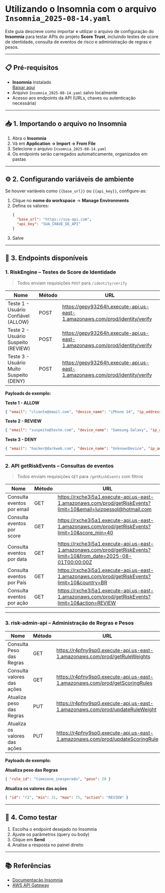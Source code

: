 # Utilizando o Insomnia com o arquivo `Insomnia_2025-08-14.yaml`

Este guia descreve como importar e utilizar o arquivo de configuração do **Insomnia** para testar APIs do projeto **Score Trust**, incluindo testes de score de identidade, consulta de eventos de risco e administração de regras e pesos.

---

## 📋 Pré-requisitos

- **Insomnia** instalado  
  [Baixar aqui](https://insomnia.rest/download)  
- Arquivo `Insomnia_2025-08-14.yaml` salvo localmente  
- Acesso aos endpoints da API (URLs, chaves ou autenticação necessária)

---

## 📥 1. Importando o arquivo no Insomnia

1. Abra o **Insomnia**
2. Vá em **Application → Import → From File**
3. Selecione o arquivo `Insomnia_2025-08-14.yaml`
4. Os endpoints serão carregados automaticamente, organizados em pastas

---

## ⚙️ 2. Configurando variáveis de ambiente

Se houver variáveis como `{{base_url}}` ou `{{api_key}}`, configure-as:

1. Clique no **nome do workspace** → **Manage Environments**
2. Defina os valores:
   ```json
   {
     "base_url": "https://sua-api.com",
     "api_key": "SUA_CHAVE_DE_API"
   }
   ```
3. Salve

---

## 🚀 3. Endpoints disponíveis

### **1. RiskEngine – Testes de Score de Identidade**
> Todos enviam requisições `POST` para `/identity/verify`

| Nome | Método | URL |
|------|--------|-----|
| Teste 1 - Usuário Confiável (ALLOW) | POST | https://gepy93264h.execute-api.us-east-1.amazonaws.com/prod/identity/verify |
| Teste 2 - Usuário Suspeito (REVIEW) | POST | https://gepy93264h.execute-api.us-east-1.amazonaws.com/prod/identity/verify |
| Teste 3 - Usuário Muito Suspeito (DENY) | POST | https://gepy93264h.execute-api.us-east-1.amazonaws.com/prod/identity/verify |

**Payloads de exemplo:**

**Teste 1 - ALLOW**
```json
{ "email": "cliente@email.com", "device_name": "iPhone 14", "ip_address": "186.222.45.67", "user_agent": "Mozilla/5.0 (iPhone; CPU iPhone OS 17_0 like Mac OS X)", "timezone": "America/Sao_Paulo", "language": "pt-BR" }
```

**Teste 2 - REVIEW**
```json
{ "email": "suspeito@teste.com", "device_name": "Samsung Galaxy", "ip_address": "186.222.45.67", "user_agent": "Mozilla/5.0 (Linux; Android 10; SM-A107F)", "timezone": "America/Sao_Paulo", "language": "en-US" }
```

**Teste 3 - DENY**
```json
{ "email": "hacker@darkweb.com", "device_name": "UnknownDevice", "ip_address": "10.0.0.1", "user_agent": "Mozilla/5.0 (Windows NT 10.0; Win64; x64) HeadlessChrome/99.0.4844.51", "timezone": "Europe/London", "language": "en-GB" }
```

---

### **2. API getRiskEvents – Consultas de eventos**
> Todos enviam requisições `GET` para `/getRiskEvents` com filtros

| Nome | Método | URL |
|------|--------|-----|
| Consulta eventos por email | GET | https://rxche3i5a1.execute-api.us-east-1.amazonaws.com/prod/getRiskEvents?limit=10&email=luizpessol@hotmail.com |
| Consulta eventos por score | GET | https://rxche3i5a1.execute-api.us-east-1.amazonaws.com/prod/getRiskEvents?limit=10&score_min=40 |
| Consulta eventos por data | GET | https://rxche3i5a1.execute-api.us-east-1.amazonaws.com/prod/getRiskEvents?limit=10&from_date=2025-08-01T00:00:00Z |
| Consulta eventos por País | GET | https://rxche3i5a1.execute-api.us-east-1.amazonaws.com/prod/getRiskEvents?limit=10&country=BR |
| Consulta eventos por ação | GET | https://rxche3i5a1.execute-api.us-east-1.amazonaws.com/prod/getRiskEvents?limit=10&action=REVIEW |

---

### **3. risk-admin-api – Administração de Regras e Pesos**

| Nome | Método | URL |
|------|--------|-----|
| Consulta Peso das Regras | GET | https://r4pfny9sp0.execute-api.us-east-1.amazonaws.com/prod/getRuleWeights |
| Consulta valores das ações | GET | https://r4pfny9sp0.execute-api.us-east-1.amazonaws.com/prod/getScoringRules |
| Atualiza peso das Regras | PUT | https://r4pfny9sp0.execute-api.us-east-1.amazonaws.com/prod/updateRuleWeight |
| Atualiza os valores das ações | PUT | https://r4pfny9sp0.execute-api.us-east-1.amazonaws.com/prod/updateScoringRule |

**Payloads de exemplo:**

**Atualiza peso das Regras**
```json
{ "rule_id": "timezone_inesperado", "peso": 20 }
```

**Atualiza os valores das ações**
```json
{ "id": "r2", "min": 31, "max": 75, "action": "REVIEW" }
```

---

## 🧪 4. Como testar

1. Escolha o endpoint desejado no Insomnia
2. Ajuste os parâmetros (query ou body)
3. Clique em **Send**
4. Analise a resposta no painel direito

---

## 📚 Referências

- [Documentação Insomnia](https://docs.insomnia.rest/)
- [AWS API Gateway](https://docs.aws.amazon.com/apigateway/latest/developerguide/welcome.html)

